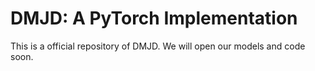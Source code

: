 # DMJD: A PyTorch Implementation
This is a official repository of DMJD. We will open our models and code soon. 
